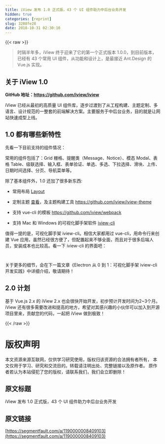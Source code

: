 ```yaml
---
title: iView 发布 1.0 正式版，43 个 UI 组件助力中后台业务开发
hidden: true
categories: [reprint]
slug: 3288fe28
date: 2018-10-31 02:30:10
---
```


{{< raw >}}
<blockquote><p>&#x65F6;&#x9694;&#x534A;&#x5E74;&#x591A;&#xFF0C;iView &#x7EC8;&#x4E8E;&#x8FCE;&#x6765;&#x4E86;&#x5B83;&#x7684;&#x7B2C;&#x4E00;&#x4E2A;&#x6B63;&#x5F0F;&#x7248;&#x672C; 1.0.0&#xFF0C;&#x5230;&#x76EE;&#x524D;&#x7248;&#x672C;&#xFF0C;&#x5DF2;&#x7ECF;&#x6709; 43 &#x4E2A;&#x5E38;&#x7528; UI &#x7EC4;&#x4EF6;&#xFF0C;&#x4ECE;&#x529F;&#x80FD;&#x548C;&#x8BBE;&#x8BA1;&#x4E0A;&#xFF0C;&#x662F;&#x6700;&#x63A5;&#x8FD1; Ant.Design &#x7684; Vue.js &#x5B9E;&#x73B0;&#x3002;</p></blockquote><h2 id="articleHeader0">&#x5173;&#x4E8E; iView 1.0</h2><p><strong>GitHub &#x5730;&#x5740;&#xFF1A;<a href="https://github.com/iview/iview" rel="nofollow noreferrer" target="_blank">https://github.com/iview/iview</a></strong></p><p>iView &#x5DF2;&#x7ECF;&#x4ECE;&#x6700;&#x521D;&#x7684;&#x9AD8;&#x8D28;&#x91CF; UI &#x7EC4;&#x4EF6;&#x5E93;&#xFF0C;&#x9010;&#x6B65;&#x8FC7;&#x6E21;&#x5230;&#x4E86;&#x4ECE;&#x5DE5;&#x7A0B;&#x6784;&#x5EFA;&#x3001;&#x4E3B;&#x9898;&#x5B9A;&#x5236;&#x3001;&#x591A;&#x8BED;&#x8A00;&#x3001;&#x8BBE;&#x8BA1;&#x89C4;&#x8303;&#x7684;&#x4E00;&#x6574;&#x5957;&#x7684;&#x524D;&#x7AEF;&#x89E3;&#x51B3;&#x65B9;&#x6848;&#x3002;&#x4E3B;&#x8981;&#x670D;&#x52A1;&#x4E8E;&#x4E2D;&#x540E;&#x53F0;&#x4E1A;&#x52A1;&#xFF0C;&#x76EE;&#x7684;&#x5C31;&#x662F;&#x8BA9;&#x7F51;&#x7AD9;&#x5FEB;&#x901F;&#x6210;&#x578B;&#x4E0A;&#x7EBF;&#x3002;</p><h2 id="articleHeader1">1.0 &#x90FD;&#x6709;&#x54EA;&#x4E9B;&#x65B0;&#x7279;&#x6027;</h2><p>&#x5148;&#x770B;&#x4E00;&#x4E0B;&#x76EE;&#x524D;&#x652F;&#x6301;&#x7684;&#x7EC4;&#x4EF6;&#x60C5;&#x51B5;&#xFF1A;</p><p><span class="img-wrap"><img data-src="/img/remote/1460000008409106?w=2266&amp;h=1820" src="https://static.alili.tech/img/remote/1460000008409106?w=2266&amp;h=1820" alt="" title="" style="cursor:pointer"></span><br>&#x5E38;&#x7528;&#x7684;&#x7EC4;&#x4EF6;&#x5305;&#x62EC;&#x4E86;&#xFF1A;Grid &#x6805;&#x683C;&#x3001;&#x63D0;&#x9192;&#x7C7B;&#xFF08;Message&#x3001;Notice&#xFF09;&#x3001;&#x6A21;&#x6001; Modal&#x3001;&#x8868;&#x683C; Table&#x3001;&#x7EA7;&#x8054;&#x9009;&#x62E9;&#x3001;&#x8F93;&#x5165;&#x6846;&#x3001;&#x8868;&#x5355;&#x9A8C;&#x8BC1;&#x3001;&#x5355;&#x9009;&#x3001;&#x591A;&#x9009;&#x3001;&#x4E0B;&#x62C9;&#x9009;&#x62E9;&#x3001;&#x6ED1;&#x5757;&#x3001;&#x4E0A;&#x4F20;&#x3001;&#x65E5;&#x671F;&#x65F6;&#x95F4;&#x9009;&#x62E9;&#x3001;&#x5206;&#x9875;&#x3001;&#x5BFC;&#x822A;&#x83DC;&#x5355;&#x7B49;&#x3002;</p><p>&#x9664;&#x4E86;&#x57FA;&#x672C;&#x7EC4;&#x4EF6;&#x5916;&#xFF0C;1.0 &#x8FD8;&#x52A0;&#x4E86;&#x5F88;&#x591A;&#x65B0;&#x4E1C;&#x897F;:</p><ul><li><p>&#x5E38;&#x7528;&#x5E03;&#x5C40; <a href="https://www.iviewui.com/components/layout" rel="nofollow noreferrer" target="_blank">Layout</a></p></li><li><p>&#x5B9A;&#x5236;&#x4E3B;&#x9898; <a href="https://www.iviewui.com/docs/guide/theme" rel="nofollow noreferrer" target="_blank">&#x67E5;&#x770B;</a>&#xFF0C;&#x53CA;&#x4E3B;&#x9898;&#x6784;&#x5EFA;&#x5DE5;&#x5177; <a href="https://github.com/iview/iview-theme" rel="nofollow noreferrer" target="_blank">https://github.com/iview/iview-theme</a></p></li><li><p>&#x652F;&#x6301; vue-cli &#x7684;&#x6A21;&#x677F; <a href="https://github.com/iview/webpack" rel="nofollow noreferrer" target="_blank">https://github.com/iview/webpack</a></p></li><li><p>&#x652F;&#x6301; Mac &#x548C; Windows &#x7684;&#x53EF;&#x89C6;&#x5316;&#x811A;&#x624B;&#x67B6;&#x8F6F;&#x4EF6; <a href="https://github.com/iview/iview-cli" rel="nofollow noreferrer" target="_blank">iview-cli</a></p></li></ul><p>&#x503C;&#x5F97;&#x4E00;&#x63D0;&#x7684;&#x662F;&#xFF0C;&#x53EF;&#x89C6;&#x5316;&#x811A;&#x624B;&#x67B6; iview-cli&#x3002;&#x76F8;&#x4FE1;&#x5927;&#x5BB6;&#x90FD;&#x7528;&#x8FC7; vue-cli&#xFF0C;&#x7528;&#x547D;&#x4EE4;&#x884C;&#x6765;&#x521B;&#x5EFA; Vue &#x5E94;&#x7528;&#xFF0C;&#x867D;&#x7136;&#x5DF2;&#x7ECF;&#x5F88;&#x65B9;&#x4FBF;&#x4E86;&#xFF0C;&#x4F46;&#x914D;&#x7F6E;&#x8D77;&#x6765;&#x4E0D;&#x591F;&#x5168;&#x9762;&#xFF0C;&#x800C;&#x4E14;&#x5BF9;&#x4E8E;&#x5F88;&#x591A;&#x540E;&#x7AEF;&#x4EBA;&#x5458;&#xFF0C;&#x5B89;&#x88C5;&#x6210;&#x672C;&#x4E5F;&#x6BD4;&#x8F83;&#x9AD8;&#x3002;&#x770B;&#x4E00;&#x4E0B; iview-cli &#x7684;&#x754C;&#x9762;&#x5427;&#xFF1A;</p><p><span class="img-wrap"><img data-src="/img/remote/1460000008409107?w=1104&amp;h=1328" src="https://static.alili.tech/img/remote/1460000008409107?w=1104&amp;h=1328" alt="" title="" style="cursor:pointer"></span></p><p><span class="img-wrap"><img data-src="/img/remote/1460000008409108?w=1004&amp;h=1318" src="https://static.alili.tech/img/remote/1460000008409108?w=1004&amp;h=1318" alt="" title="" style="cursor:pointer"></span></p><p>&#x5173;&#x4E8E;&#x66F4;&#x591A;&#x7684;&#x7EC6;&#x8282;&#xFF0C;&#x4F1A;&#x5728;&#x4E0B;&#x4E00;&#x7BC7;&#x6587;&#x7AE0;&#x300A;Electron &#x4ECE; 0 &#x5230; 1&#xFF1A;&#x53EF;&#x89C6;&#x5316;&#x811A;&#x624B;&#x67B6; iview-cli &#x5F00;&#x53D1;&#x5B9E;&#x8DF5;&#x300B;&#x4E2D;&#x8BE6;&#x7EC6;&#x4ECB;&#x7ECD;&#xFF0C;&#x656C;&#x8BF7;&#x671F;&#x5F85;&#xFF01;</p><h2 id="articleHeader2">2.0 &#x8BA1;&#x5212;</h2><p>&#x57FA;&#x4E8E; Vue.js 2.x &#x7684; iView 2.x &#x4E5F;&#x4F1A;&#x5F88;&#x5FEB;&#x5F00;&#x59CB;&#x5F00;&#x53D1;&#xFF0C;&#x521D;&#x6B65;&#x9884;&#x8BA1;&#x5F00;&#x53D1;&#x65F6;&#x95F4;&#x4E3A;2~3&#x4E2A;&#x6708;&#x3002;<br>iView &#x8FD8;&#x6709;&#x5F88;&#x591A;&#x9700;&#x8981;&#x6539;&#x8FDB;&#x548C;&#x63D0;&#x9AD8;&#x7684;&#x5730;&#x65B9;&#xFF0C;&#x5E0C;&#x671B;&#x5BF9;&#x5176;&#x611F;&#x5174;&#x8DA3;&#x7684;&#x5C0F;&#x4F19;&#x4F34;&#x53EF;&#x4EE5;&#x52A0;&#x5165;&#x5230;&#x5F00;&#x6E90;&#x9879;&#x76EE;&#x91CC;&#x6765;&#xFF0C;&#x8D21;&#x732E;&#x60A8;&#x7684;&#x4EE3;&#x7801;&#xFF0C;&#x4E00;&#x8D77;&#x628A; iView &#x505A;&#x5230;&#x6781;&#x81F4;&#xFF01;</p>
{{< /raw >}}

# 版权声明
本文资源来源互联网，仅供学习研究使用，版权归该资源的合法拥有者所有，
本文仅用于学习、研究和交流目的。转载请注明出处、完整链接以及原作者。
原作者若认为本站侵犯了您的版权，请联系我们，我们会立即删除！

## 原文标题
iView 发布 1.0 正式版，43 个 UI 组件助力中后台业务开发

## 原文链接
[https://segmentfault.com/a/1190000008409103](https://segmentfault.com/a/1190000008409103)

